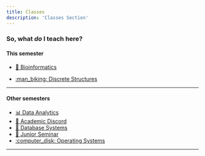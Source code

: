 ```yaml
---
title: Classes
description: 'Classes Section'
---
```

### So, what _**do**_ I teach here?


<!-- add a line drop -->
<!-- <center>
&#x200B;
</center> -->

#### This semester
 + [:dna: Bioinformatics](/classes/bioinformatics/bioinformatics/)
<!-- need to go to index on discretestructures since there are "blog files" to host there... -->
 + [:man_biking: Discrete Structures](/classes/discretestructures/)

---

<!-- add a line drop -->
<!-- <center>
&#x200B;
</center> -->

#### Other semesters
 + [:bar_chart: Data Analytics](/classes/dataanalytics/dataanalytics/)
 + [:compass: Academic Discord](/classes/academicdiscord/academicdiscord/)
 + [:thread: Database Systems](/classes/databasesystems/databasesystems/)
 + [:battery: Junior Seminar](/classes/juniorseminar/juniorseminar/)
 + [:computer_disk: Operating Systems](/classes/operatingsystems/operatingsystems/)

---

<!-- ### Descriptions -->
